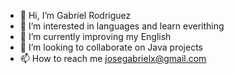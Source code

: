 - 👋 Hi, I’m Gabriel Rodriguez
- 👀 I’m interested in languages and learn everithing
- 🌱 I’m currently improving my English
- 💞️ I’m looking to collaborate on Java projects
- 📫 How to reach me josegabrielx@gmail.com

<!---
josegabrielx/josegabrielx is a ✨ special ✨ repository because its `README.md` (this file) appears on your GitHub profile.
You can click the Preview link to take a look at your changes.
--->
